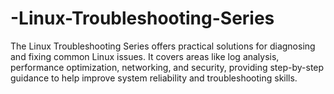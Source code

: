 # -Linux-Troubleshooting-Series
The Linux Troubleshooting Series offers practical solutions for diagnosing and fixing common Linux issues. It covers areas like log analysis, performance optimization, networking, and security, providing step-by-step guidance to help improve system reliability and troubleshooting skills.

